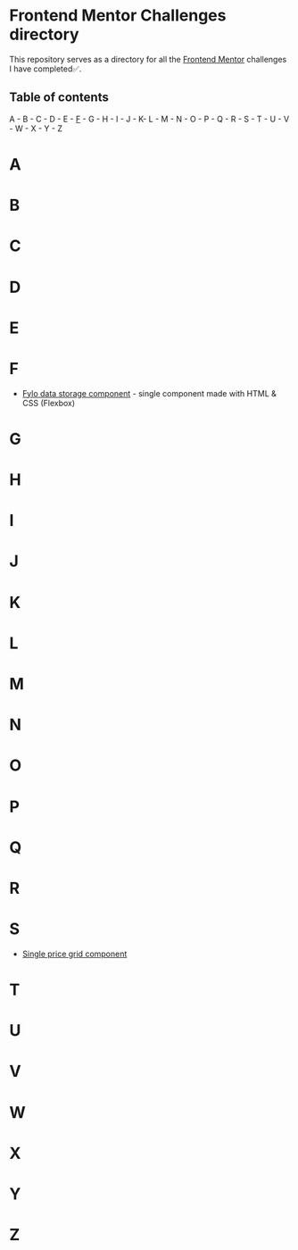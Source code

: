 # Frontend Mentor Challenges directory
This repository serves as a directory for all the [Frontend Mentor](https://www.frontendmentor.io) challenges I have completed:white_check_mark:.

## Table of contents
A - B - C - D - E - [F](#f) - G - H - I - J - K- L - M - N - O - P - Q - R - S - T - U - V - W - X - Y - Z

# A
# B
# C
# D
# E
# F
- [Fylo data storage component](https://github.com/Damuzid/fylo-data-storage-component) - single component made with HTML & CSS (Flexbox)
# G
# H
# I
# J
# K
# L
# M
# N
# O
# P
# Q
# R
# S
- [Single price grid component](https://github.com/Damuzid/single-price-grid-component)
# T
# U
# V
# W
# X
# Y
# Z

